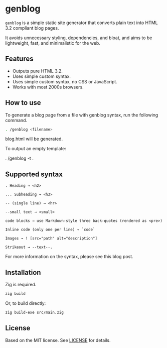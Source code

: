 # genblog

`genblog` is a simple static site generator that converts plain text into HTML 3.2 compliant blog pages.

It avoids unnecessary styling, dependencies, and bloat, and aims to be lightweight, fast, and minimalistic for the web.

## Features

- Outputs pure HTML 3.2.
- Uses simple custom syntax.
- Uses simple custom syntax, no CSS or JavaScript.
- Works with most 2000s browsers.

## How to use

To generate a blog page from a file with genblog syntax, run the following command.

```sh 
. /genblog <filename> 
```

blog.html will be generated.

To output an empty template: 

. /genblog -t <filename>.

## Supported syntax
```
. Heading → <h2>

... Subheading → <h3>

-- (single line) → <hr>

--small text → <small>

code blocks → use Markdown-style three back-quotes (rendered as <pre>)

Inline code (only one per line) → `code`

Images → ! [src="path" alt="description"]

Strikeout → --text--.
```

For more information on the syntax, please see this blog post.

## Installation

Zig is required.
```sh
zig build
```
Or, to build directly: 
```sh
zig build-exe src/main.zig
```

## License

Based on the MIT license.
See [LICENSE](./LICENSE) for details.
